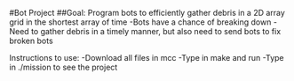 #Bot Project
##Goal: Program bots to efficiently gather debris in a 2D array grid in the shortest array of time
-Bots have a chance of breaking down
-Need to gather debris in a timely manner, but also need to send bots to fix broken bots

Instructions to use:
-Download all files in mcc
-Type in make and run
-Type in ./mission to see the project

